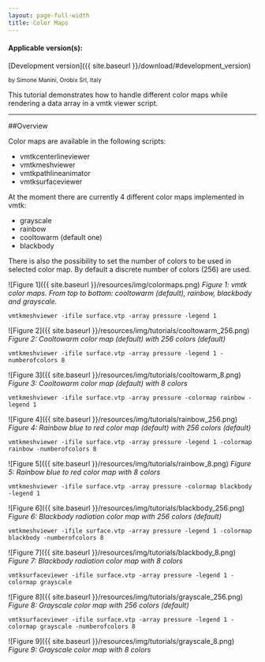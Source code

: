 ```yaml
---
layout: page-full-width
title: Color Maps
---
```


#### Applicable version(s): 
[Development version]({{ site.baseurl }}/download/#development_version)

<sub>by Simone Manini, Orobix Srl, Italy</sub>

This tutorial demonstrates how to handle different color maps while rendering a data array in a vmtk viewer script.

---

##Overview

Color maps are available in the following scripts:
+ vmtkcenterlineviewer
+ vmtkmeshviewer
+ vmtkpathlineanimator
+ vmtksurfaceviewer

At the moment there are currently 4 different color maps implemented in vmtk:
+ grayscale
+ rainbow
+ cooltowarm (default one)
+ blackbody

There is also the possibility to set the number of colors to be used in selected color map. By default a discrete number of colors (256) are used. 

![Figure 1]({{ site.baseurl }}/resources/img/colormaps.png)
*Figure 1: vmtk color maps. From top to bottom: cooltowarm (default), rainbow, blackbody and grayscale.*

	vmtkmeshviewer -ifile surface.vtp -array pressure -legend 1
	
![Figure 2]({{ site.baseurl }}/resources/img/tutorials/cooltowarm_256.png)
*Figure 2: Cooltowarm color map (default) with 256 colors (default)*

	vmtkmeshviewer -ifile surface.vtp -array pressure -legend 1 -numberofcolors 8
	
![Figure 3]({{ site.baseurl }}/resources/img/tutorials/cooltowarm_8.png)
*Figure 3: Cooltowarm color map (default) with 8 colors*

	vmtkmeshviewer -ifile surface.vtp -array pressure -colormap rainbow -legend 1
	
![Figure 4]({{ site.baseurl }}/resources/img/tutorials/rainbow_256.png)
*Figure 4: Rainbow blue to red color map (default) with 256 colors (default)*

	vmtkmeshviewer -ifile surface.vtp -array pressure -legend 1 -colormap rainbow -numberofcolors 8
	
![Figure 5]({{ site.baseurl }}/resources/img/tutorials/rainbow_8.png)
*Figure 5: Rainbow blue to red color map with 8 colors*

	vmtkmeshviewer -ifile surface.vtp -array pressure -colormap blackbody -legend 1
	
![Figure 6]({{ site.baseurl }}/resources/img/tutorials/blackbody_256.png)
*Figure 6: Blackbody radiation color map with 256 colors (default)*

	vmtkmeshviewer -ifile surface.vtp -array pressure -legend 1 -colormap blackbody -numberofcolors 8
	
![Figure 7]({{ site.baseurl }}/resources/img/tutorials/blackbody_8.png)
*Figure 7: Blackbody radiation color map with 8 colors*
	
	vmtksurfaceviewer -ifile surface.vtp -array pressure -legend 1 -colormap grayscale
	
![Figure 8]({{ site.baseurl }}/resources/img/tutorials/grayscale_256.png)
*Figure 8: Grayscale color map with 256 colors (default)*

	vmtksurfaceviewer -ifile surface.vtp -array pressure -legend 1 -colormap grayscale -numberofcolors 8
	
![Figure 9]({{ site.baseurl }}/resources/img/tutorials/grayscale_8.png)
*Figure 9: Grayscale color map with 8 colors*